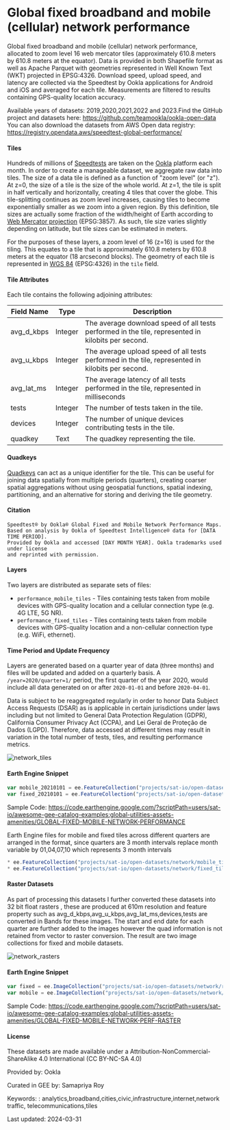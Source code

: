 # Global fixed broadband and mobile (cellular) network performance

Global fixed broadband and mobile (cellular) network performance, allocated to zoom level 16 web mercator tiles (approximately 610.8 meters by 610.8 meters at the equator). Data is provided in both Shapefile format as well as Apache Parquet with geometries represented in Well Known Text (WKT) projected in EPSG:4326. Download speed, upload speed, and latency are collected via the Speedtest by Ookla applications for Android and iOS and averaged for each tile. Measurements are filtered to results containing GPS-quality location accuracy.

Available years of datasets: 2019,2020,2021,2022 and 2023.Find the GitHub project and datasets here: https://github.com/teamookla/ookla-open-data
You can also download the datasets from AWS Open data registry: https://registry.opendata.aws/speedtest-global-performance/

#### Tiles
Hundreds of millions of [Speedtests](https://www.speedtest.net/) are taken on the [Ookla](https://www.ookla.com/) platform each month. In order to create a manageable dataset, we aggregate raw data into tiles. The size of a data tile is defined as a function of "zoom level" (or "z"). At z=0, the size of a tile is the size of the whole world. At z=1, the tile is split in half vertically and horizontally, creating 4 tiles that cover the globe. This tile-splitting continues as zoom level increases, causing tiles to become exponentially smaller as we zoom into a given region. By this definition, tile sizes are actually some fraction of the width/height of Earth according to [Web Mercator projection](https://en.wikipedia.org/wiki/Web_Mercator_projection) (EPSG:3857). As such, tile size varies slightly depending on latitude, but tile sizes can be estimated in meters.

For the purposes of these layers, a zoom level of 16 (z=16) is used for the tiling. This equates to a tile that is approximately 610.8 meters by 610.8 meters at the equator (18 arcsecond blocks). The geometry of each tile is represented in [WGS 84](https://en.wikipedia.org/wiki/World_Geodetic_System) (EPSG:4326) in the `tile` field.


#### Tile Attributes
Each tile contains the following adjoining attributes:

| Field Name   | Type        | Description                                                                                        |
|--------------|-------------|----------------------------------------------------------------------------------------------------|
| avg_d_kbps | Integer     | The average download speed of all tests performed in the tile, represented in kilobits per second. |
| avg_u_kbps | Integer     | The average upload speed of all tests performed in the tile, represented in kilobits per second.   |
| avg_lat_ms | Integer     | The average latency of all tests performed in the tile, represented in milliseconds                |
| tests      | Integer     | The number of tests taken in the tile.                                                             |
| devices    | Integer     | The number of unique devices contributing tests in the tile.                                       |
| quadkey    | Text        | The quadkey representing the tile.                                                                 |


#### Quadkeys

[Quadkeys](https://docs.microsoft.com/en-us/bingmaps/articles/bing-maps-tile-system) can act as a unique identifier for the tile. This can be useful for joining data spatially from multiple periods (quarters), creating coarser spatial aggregations without using geospatial functions, spatial indexing, partitioning, and an alternative for storing and deriving the tile geometry.

#### Citation

```
Speedtest® by Ookla® Global Fixed and Mobile Network Performance Maps.
Based on analysis by Ookla of Speedtest Intelligence® data for [DATA TIME PERIOD].
Provided by Ookla and accessed [DAY MONTH YEAR]. Ookla trademarks used under license
and reprinted with permission.
```

#### Layers
Two layers are distributed as separate sets of files:

* `performance_mobile_tiles` - Tiles containing tests taken from mobile devices with GPS-quality location and a cellular connection type (e.g. 4G LTE, 5G NR).
* `performance_fixed_tiles` - Tiles containing tests taken from mobile devices with GPS-quality location and a non-cellular connection type (e.g. WiFi, ethernet).

#### Time Period and Update Frequency

Layers are generated based on a quarter year of data (three months) and files will be updated and added on a quarterly basis. A `/year=2020/quarter=1/` period, the first quarter of the year 2020, would include all data generated on or after `2020-01-01` and before `2020-04-01`.

Data is subject to be reaggregated regularly in order to honor Data Subject Access Requests (DSAR) as is applicable in certain jurisdictions under laws including but not limited to General Data Protection Regulation (GDPR), California Consumer Privacy Act (CCPA), and Lei Geral de Proteção de Dados (LGPD). Therefore, data accessed at different times may result in variation in the total number of tests, tiles, and resulting performance metrics.

![network_tiles](https://user-images.githubusercontent.com/6677629/126053848-fca2bde6-d922-47e3-a429-293b1a3e1890.gif)

#### Earth Engine Snippet

```js
var mobile_20210101 = ee.FeatureCollection("projects/sat-io/open-datasets/network/mobile_tiles/2022-01-01_performance_mobile_tiles");
var fixed_20210101 = ee.FeatureCollection("projects/sat-io/open-datasets/network/fixed_tiles/2022-01-01_performance_fixed_tiles");
```

Sample Code: https://code.earthengine.google.com/?scriptPath=users/sat-io/awesome-gee-catalog-examples:global-utilities-assets-amenities/GLOBAL-FIXED-MOBILE-NETWORK-PERFORMANCE

Earth Engine files for mobile and fixed tiles across different quarters are arranged in the format, since quarters are 3 month intervals replace month variable by 01,04,07,10 which represents 3 month intervals

```js
* ee.FeatureCollection("projects/sat-io/open-datasets/network/mobile_tiles/Year-month-01_performance_mobile_tiles")
* ee.FeatureCollection("projects/sat-io/open-datasets/network/fixed_tiles/Year-month-01_performance_mobile_tiles")
```

#### Raster Datasets
As part of processing this datasets I further converted these datasets into 32 bit float rasters , these are produced at 610m resolution and feature property such as avg_d_kbps,avg_u_kbps,avg_lat_ms,devices,tests are converted in Bands for these images. The start and end date for each quarter are further added to the images however the quad information is not retained from vector to raster conversion. The result are two image collections for fixed and mobile datasets.

![network_rasters](https://user-images.githubusercontent.com/6677629/126076187-cdab105f-2ebc-4639-91ba-b0ffa6d6b76c.gif)

#### Earth Engine Snippet

```js
var fixed = ee.ImageCollection("projects/sat-io/open-datasets/network/raster_tiles/performance_fixed_tiles");
var mobile = ee.ImageCollection("projects/sat-io/open-datasets/network/raster_tiles/performance_mobile_tiles");
```

Sample Code: https://code.earthengine.google.com/?scriptPath=users/sat-io/awesome-gee-catalog-examples:global-utilities-assets-amenities/GLOBAL-FIXED-MOBILE-NETWORK-PERF-RASTER

#### License
These datasets are made available under a Attribution-NonCommercial-ShareAlike 4.0 International (CC BY-NC-SA 4.0)

Provided by: Ookla

Curated in GEE by: Samapriya Roy

Keywords: : analytics,broadband,cities,civic,infrastructure,internet,network traffic, telecommunications,tiles

Last updated: 2024-03-31
